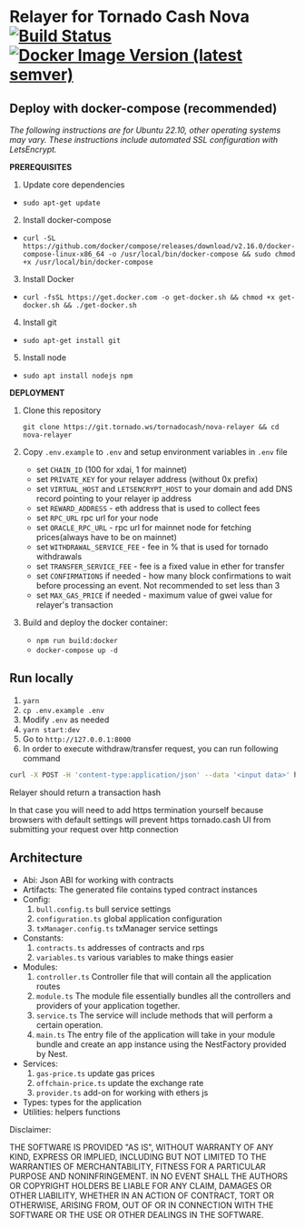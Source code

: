 # Relayer for Tornado Cash Nova [![Build Status](https://github.com/tornadocash/tornado-pool-relayer/workflows/build/badge.svg)](https://github.com/tornadocash/tornado-pool-relayer/actions) [![Docker Image Version (latest semver)](https://img.shields.io/docker/v/tornadocash/nova-relayer?logo=docker&logoColor=%23FFFFFF&sort=semver)](https://hub.docker.com/repository/docker/tornadocash/nova-relayer)

## Deploy with docker-compose (recommended)

_The following instructions are for Ubuntu 22.10, other operating systems may vary. These instructions include automated SSL configuration with LetsEncrypt._

**PREREQUISITES**

1. Update core dependencies

- `sudo apt-get update`

2. Install docker-compose

- `curl -SL https://github.com/docker/compose/releases/download/v2.16.0/docker-compose-linux-x86_64 -o /usr/local/bin/docker-compose && sudo chmod +x /usr/local/bin/docker-compose`

3. Install Docker

- `curl -fsSL https://get.docker.com -o get-docker.sh && chmod +x get-docker.sh && ./get-docker.sh`

4. Install git

- `sudo apt-get install git`

5. Install node

- `sudo apt install nodejs npm`

**DEPLOYMENT**

1. Clone this repository

   `git clone https://git.tornado.ws/tornadocash/nova-relayer && cd nova-relayer`

2. Copy `.env.example` to `.env` and setup environment variables in `.env` file

   - set `CHAIN_ID` (100 for xdai, 1 for mainnet)
   - set `PRIVATE_KEY` for your relayer address (without 0x prefix)
   - set `VIRTUAL_HOST` and `LETSENCRYPT_HOST` to your domain and add DNS record pointing to your relayer ip address
   - set `REWARD_ADDRESS` - eth address that is used to collect fees
   - set `RPC_URL` rpc url for your node
   - set `ORACLE_RPC_URL` - rpc url for mainnet node for fetching prices(always have to be on mainnet)
   - set `WITHDRAWAL_SERVICE_FEE` - fee in % that is used for tornado withdrawals
   - set `TRANSFER_SERVICE_FEE` - fee is a fixed value in ether for transfer
   - set `CONFIRMATIONS` if needed - how many block confirmations to wait before processing an event. Not recommended to set less than 3
   - set `MAX_GAS_PRICE` if needed - maximum value of gwei value for relayer's transaction

3. Build and deploy the docker container:
   - `npm run build:docker`
   - `docker-compose up -d`

## Run locally

1. `yarn`
2. `cp .env.example .env`
3. Modify `.env` as needed
4. `yarn start:dev`
5. Go to `http://127.0.0.1:8000`
6. In order to execute withdraw/transfer request, you can run following command

```bash
curl -X POST -H 'content-type:application/json' --data '<input data>' http://127.0.0.1:8000/transaction
```

Relayer should return a transaction hash

In that case you will need to add https termination yourself because browsers with default settings will prevent https
tornado.cash UI from submitting your request over http connection

## Architecture

- Abi: Json ABI for working with contracts
- Artifacts: The generated file contains typed contract instances
- Config:
  1. `bull.config.ts` bull service settings
  2. `configuration.ts` global application configuration
  3. `txManager.config.ts` txManager service settings
- Constants:
  1. `contracts.ts` addresses of contracts and rps
  2. `variables.ts` various variables to make things easier
- Modules:
  1. `controller.ts` Controller file that will contain all the application routes
  2. `module.ts` The module file essentially bundles all the controllers and providers of your application together.
  3. `service.ts` The service will include methods that will perform a certain operation.
  4. `main.ts` The entry file of the application will take in your module bundle and create an app instance using the NestFactory provided by Nest.
- Services:
  1. `gas-price.ts` update gas prices
  2. `offchain-price.ts` update the exchange rate
  3. `provider.ts` add-on for working with ethers js
- Types: types for the application
- Utilities: helpers functions

Disclaimer:

THE SOFTWARE IS PROVIDED "AS IS", WITHOUT WARRANTY OF ANY KIND, EXPRESS OR IMPLIED, INCLUDING BUT NOT LIMITED TO THE WARRANTIES OF MERCHANTABILITY, FITNESS FOR A PARTICULAR PURPOSE AND NONINFRINGEMENT. IN NO EVENT SHALL THE AUTHORS OR COPYRIGHT HOLDERS BE LIABLE FOR ANY CLAIM, DAMAGES OR OTHER LIABILITY, WHETHER IN AN ACTION OF CONTRACT, TORT OR OTHERWISE, ARISING FROM, OUT OF OR IN CONNECTION WITH THE SOFTWARE OR THE USE OR OTHER DEALINGS IN THE SOFTWARE.
